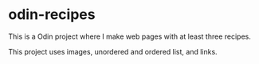# odin-recipes

This is a Odin project where I make web pages with at least three recipes.

This project uses images, unordered and ordered list, and links.